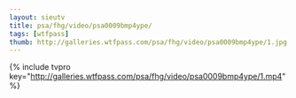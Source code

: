 ```yaml
--- 
layout: sieutv
title: psa/fhg/video/psa0009bmp4ype/
tags: [wtfpass]
thumb: http://galleries.wtfpass.com/psa/fhg/video/psa0009bmp4ype/1.jpg
---
```

{% include tvpro key="http://galleries.wtfpass.com/psa/fhg/video/psa0009bmp4ype/1.mp4" %} 

